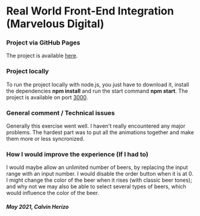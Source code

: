 # Real World Front-End Integration (Marvelous Digital)

### Project via GitHub Pages

The project is available [here](https://ozireh.github.io/beerorder/dist/).

### Project locally

To run the project locally with node.js, you just have to download it, install the dependencies **npm install** and run the start command **npm start**.
The project is available on port [3000](http://localhost:3000/).

### General comment / Technical issues

Generally this exercise went well. I haven't really encountered any major problems. The hardest part was to put all the animations together and make them more or less syncronized.


### How I would improve the experience (If I had to)

I would maybe allow an unlimited number of beers, by replacing the input range with an input number.
I would disable the order button when it is at 0.
I might change the color of the beer when it rises (with classic beer tones); and why not we may also be able to select several types of beers, which would influence the color of the beer.

##### May 2021, Calvin Herizo